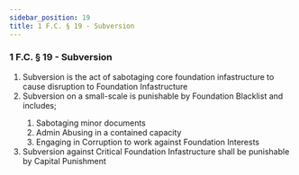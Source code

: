 ```yaml
---
sidebar_position: 19
title: 1 F.C. § 19 - Subversion
---
```


<h3 id="FC1.19">1 F.C. § 19 - Subversion</h3>
<ol>
	<li>Subversion is the act of sabotaging core foundation infastructure to cause disruption to Foundation Infastructure</li>
	<li>Subversion on a small-scale is punishable by Foundation Blacklist and includes;</li>
	<ol style={{'list-style' : 'lower-alpha'}}>
		<li>Sabotaging minor documents</li>
		<li>Admin Abusing in a contained capacity</li>
		<li>Engaging in Corruption to work against Foundation Interests</li>
	</ol>
	<li>Subversion against Critical Foundation Infastructure shall be punishable by Capital Punishment</li>
</ol>
